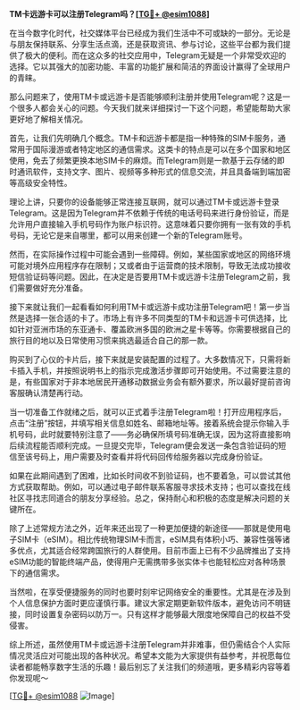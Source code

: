 **TM卡远游卡可以注册Telegram吗？[[TG💪+ @esim1088](https://t.me/s/esim1088)]**

在当今数字化时代，社交媒体平台已经成为我们生活中不可或缺的一部分。无论是与朋友保持联系、分享生活点滴，还是获取资讯、参与讨论，这些平台都为我们提供了极大的便利。而在这众多的社交应用中，Telegram无疑是一个非常受欢迎的选择。它以其强大的加密功能、丰富的功能扩展和简洁的界面设计赢得了全球用户的青睐。

那么问题来了，使用TM卡或远游卡是否能够顺利注册并使用Telegram呢？这是一个很多人都会关心的问题。今天我们就来详细探讨一下这个问题，希望能帮助大家更好地了解相关情况。

首先，让我们先明确几个概念。TM卡和远游卡都是指一种特殊的SIM卡服务，通常用于国际漫游或者特定地区的通信需求。这类卡的特点是可以在多个国家和地区使用，免去了频繁更换本地SIM卡的麻烦。而Telegram则是一款基于云存储的即时通讯软件，支持文字、图片、视频等多种形式的信息交流，并且具备端到端加密等高级安全特性。

理论上讲，只要你的设备能够正常连接互联网，就可以通过TM卡或远游卡登录Telegram。这是因为Telegram并不依赖于传统的电话号码来进行身份验证，而是允许用户直接输入手机号码作为账户标识符。这意味着只要你拥有一张有效的手机号码，无论它是来自哪里，都可以用来创建一个新的Telegram账号。

然而，在实际操作过程中可能会遇到一些障碍。例如，某些国家或地区的网络环境可能对境外应用程序存在限制；又或者由于运营商的技术限制，导致无法成功接收短信验证码等问题。因此，在决定是否要用TM卡或远游卡注册Telegram之前，我们需要做好充分准备。

接下来就让我们一起看看如何利用TM卡或远游卡成功注册Telegram吧！第一步当然是选择一张合适的卡了。市场上有许多不同类型的TM卡和远游卡可供选择，比如针对亚洲市场的东亚通卡、覆盖欧洲多国的欧洲之星卡等等。你需要根据自己的旅行目的地以及日常使用习惯来挑选最适合自己的那一款。

购买到了心仪的卡片后，接下来就是安装配置的过程了。大多数情况下，只需将新卡插入手机，并按照说明书上的指示完成激活步骤即可开始使用。不过需要注意的是，有些国家对于非本地居民开通移动数据业务会有额外要求，所以最好提前咨询客服确认清楚再行动。

当一切准备工作就绪之后，就可以正式着手注册Telegram啦！打开应用程序后，点击“注册”按钮，并填写相关信息如姓名、邮箱地址等。接着系统会提示你输入手机号码，此时就要特别注意了——务必确保所填号码准确无误，因为这将直接影响后续流程能否顺利完成。一旦提交完毕，Telegram便会发送一条包含验证码的短信至该号码上，用户需要及时查看并将代码回传给服务器以完成身份验证。

如果在此期间遇到了困难，比如长时间收不到验证码，也不要着急，可以尝试其他方式获取帮助。例如，可以通过电子邮件联系客服寻求技术支持；也可以查找在线社区寻找志同道合的朋友分享经验。总之，保持耐心和积极的态度是解决问题的关键所在。

除了上述常规方法之外，近年来还出现了一种更加便捷的新途径——那就是使用电子SIM卡（eSIM）。相比传统物理SIM卡而言，eSIM具有体积小巧、兼容性强等诸多优点，尤其适合经常跨国旅行的人群使用。目前市面上已有不少品牌推出了支持eSIM功能的智能终端产品，使得用户无需携带多张实体卡也能轻松应对各种场景下的通信需求。

当然啦，在享受便捷服务的同时也要时刻牢记网络安全的重要性。尤其是在涉及到个人信息保护方面时更应谨慎行事。建议大家定期更新软件版本，避免访问不明链接，同时设置复杂密码以防万一。只有这样才能够最大限度地保障自己的权益不受侵害。

综上所述，虽然使用TM卡或远游卡注册Telegram并非难事，但仍需结合个人实际情况灵活应对可能出现的各种状况。希望本文能为大家提供有益参考，并祝愿每位读者都能畅享数字生活的乐趣！最后别忘了关注我们的频道哦，更多精彩内容等着你发现呢～

[[TG💪+ @esim1088](https://t.me/s/esim1088) ![Image](https://i.postimg.cc/4NQfJmqS/Snipaste-2025-05-13-00-14-12.png)]